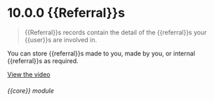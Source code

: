# 10.0.0    {{Referral}}s

> {{Referral}}s records contain the detail of the {{referral}}s your {{user}}s are involved in. 

You can store {{referral}}s made to you, made by you, or internal {{referral}}s as required. 

[View the video](/help/video/id/5)
###### {{core}} module

